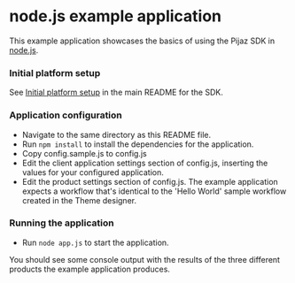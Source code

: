 node.js example application
===========================

This example application showcases the basics of using the Pijaz SDK in [node.js](http://nodejs.org).


### Initial platform setup

See [Initial platform setup](https://github.com/pijaz/pijaz-sdk#initial-platform-setup) in the main README for the SDK.


### Application configuration

* Navigate to the same directory as this README file.
* Run `npm install` to install the dependencies for the application.
* Copy config.sample.js to config.js
* Edit the client application settings section of config.js, inserting the values for your configured application.
* Edit the product settings section of config.js. The example application expects a workflow that's identical to the 'Hello World' sample workflow created in the Theme designer.


### Running the application

* Run `node app.js` to start the application.

You should see some console output with the results of the three different products the example application produces.

